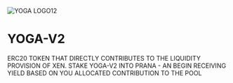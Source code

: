![YOGA LOGO12](https://user-images.githubusercontent.com/122698385/212991042-5844234a-2f02-43c3-a72c-5404fbe4c758.png)
# YOGA-V2
ERC20 TOKEN THAT DIRECTLY CONTRIBUTES TO THE LIQUIDITY PROVISION OF XEN.
STAKE YOGA-V2 INTO PRANA - AN BEGIN RECEIVING YIELD BASED ON YOU ALLOCATED CONTRIBUTION TO THE POOL
